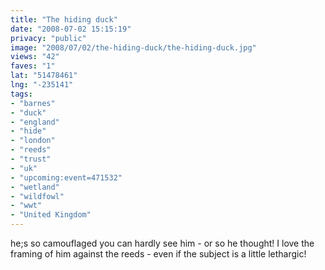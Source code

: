 ```yaml
---
title: "The hiding duck"
date: "2008-07-02 15:15:19"
privacy: "public"
image: "2008/07/02/the-hiding-duck/the-hiding-duck.jpg"
views: "42"
faves: "1"
lat: "51478461"
lng: "-235141"
tags:
- "barnes"
- "duck"
- "england"
- "hide"
- "london"
- "reeds"
- "trust"
- "uk"
- "upcoming:event=471532"
- "wetland"
- "wildfowl"
- "wwt"
- "United Kingdom"
---
```

he;s so camouflaged you can hardly see him - or so he thought! I love the framing of him against the reeds - even if the subject is a little lethargic!<a href="/photos/2008/07/02/the-hiding-duck"></a>
